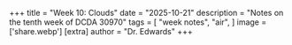 +++
title = "Week 10: Clouds"
date = "2025-10-21"
description = "Notes on the tenth week of DCDA 30970"
tags = [
    "week notes",
    "air",
]
image = ['share.webp']
[extra]
  author = "Dr. Edwards"
+++